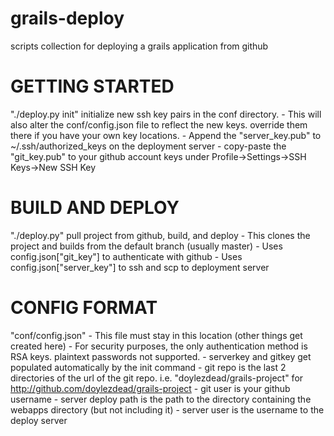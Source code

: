 # grails-deploy
scripts collection for deploying a grails application from github

GETTING STARTED
===============
"./deploy.py init" initialize new ssh key pairs in the conf directory.
    - This will also alter the conf/config.json file to reflect the new keys. override them there if you have your own key locations.
    - Append the "server_key.pub" to ~/.ssh/authorized_keys on the deployment server
    - copy-paste the "git_key.pub" to your github account keys under Profile->Settings->SSH Keys->New SSH Key

BUILD AND DEPLOY
================
"./deploy.py" pull project from github, build, and deploy
    - This clones the project and builds from the default branch (usually master)
    - Uses config.json["git_key"] to authenticate with github
    - Uses config.json["server_key"] to ssh and scp to deployment server

CONFIG FORMAT
=============
"conf/config.json"
    - This file must stay in this location (other things get created here)
    - For security purposes, the only authentication method is RSA keys. plaintext passwords not supported.
    - serverkey and gitkey  get populated automatically by the init command
    - git repo is the last 2 directories of the url of the git repo. i.e. "doylezdead/grails-project" for http://github.com/doylezdead/grails-project
    - git user is your github username
    - server deploy path is the path to the directory containing the webapps directory (but not including it)
    - server user is the username to the deploy server
    
    
    

